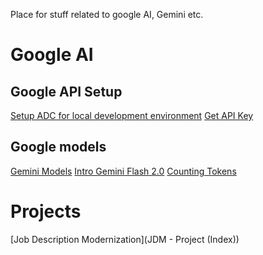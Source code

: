  Place for stuff related to google AI, Gemini etc.
# Google AI
## Google API Setup
[Setup ADC for local development environment](https://cloud.google.com/docs/authentication/set-up-adc-local-dev-environment)
[Get API Key](https://aistudio.google.com/app/apikey)
## Google models
[Gemini Models](https://cloud.google.com/vertex-ai/generative-ai/docs/learn/models#gemini-models)
[Intro Gemini Flash 2.0](https://colab.research.google.com/github/GoogleCloudPlatform/generative-ai/blob/main/gemini/getting-started/intro_gemini_2_0_flash.ipynb#scrollTo=Syx-fwLkV1j-)
[Counting Tokens](https://ai.google.dev/api/tokens)

# Projects
[Job Description Modernization](JDM - Project (Index))
